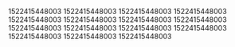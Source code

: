 1522415448003
1522415448003
1522415448003
1522415448003
1522415448003
1522415448003
1522415448003
1522415448003
1522415448003
1522415448003
1522415448003
1522415448003
1522415448003
1522415448003
1522415448003